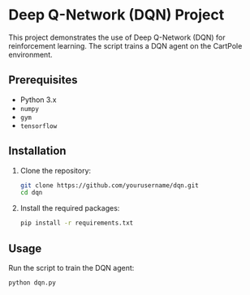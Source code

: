 # Deep Q-Network (DQN) Project

This project demonstrates the use of Deep Q-Network (DQN) for reinforcement learning. The script trains a DQN agent on the CartPole environment.

## Prerequisites

- Python 3.x
- `numpy`
- `gym`
- `tensorflow`

## Installation

1. Clone the repository:
    ```sh
    git clone https://github.com/yourusername/dqn.git
    cd dqn
    ```

2. Install the required packages:
    ```sh
    pip install -r requirements.txt
    ```

## Usage

Run the script to train the DQN agent:
```sh
python dqn.py
